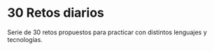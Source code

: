 # 30 Retos diarios
Serie de 30 retos propuestos para practicar con distintos lenguajes y tecnologías.